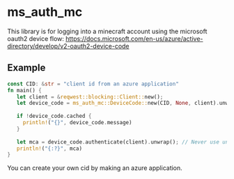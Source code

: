 # ms_auth_mc
This library is for logging into a minecraft account using the microsoft oauth2 device flow: https://docs.microsoft.com/en-us/azure/active-directory/develop/v2-oauth2-device-code
## Example
```rs
const CID: &str = "client id from an azure application"
fn main() {
   let client = &reqwest::blocking::Client::new();
   let device_code = ms_auth_mc::DeviceCode::new(CID, None, client).unwrap();
   
   if !device_code.cached {
     println!("{}", device_code.message)
   }
   
   let mca = device_code.authenticate(client).unwrap(); // Never use unwrap here, it's used in this example for simplicity
   println!("{:?}", mca)
}
```
You can create your own cid by making an azure application.

